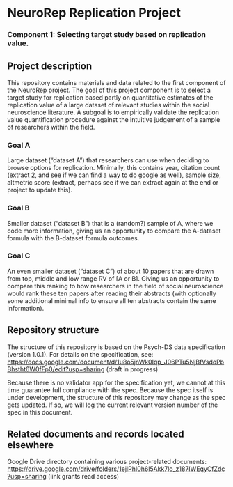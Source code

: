 
# NeuroRep Replication Project
### Component 1: Selecting target study based on replication value.


## Project description 

This repository contains materials and data related to the first component of the NeuroRep project. The goal of this project component is to select a target study for replication based partly on quantitative estimates of the replication value of a large dataset of relevant studies within the social neuroscience literature. A subgoal is to empirically validate the replication value quantification procedure against the intuitive judgement of a sample of researchers within the field. 

### Goal A
Large dataset (“dataset A”) that researchers can use when deciding to browse options for replication. Minimally, this contains year, citation count (extract 2, and see if we can find a way to do google as well), sample size, altmetric score (extract, perhaps see if we can extract again at the end or project to update this).

### Goal B
Smaller dataset (“dataset B”) that is a (random?) sample of A, where we code more information, giving us an opportunity to compare the A-dataset formula with the B-dataset formula outcomes.

### Goal C
An even smaller dataset (“dataset C”) of about 10 papers that are drawn from top, middle and low range RV of [A or B]. Giving us an opportunity to compare this ranking to how researchers in the field of social neuroscience would rank these ten papers after reading their abstracts (with optionally some additional minimal info to ensure all ten abstracts contain the same information).


## Repository structure

The structure of this repository is based on the Psych-DS data specification (version 1.0.1). For details on the specification, see: https://docs.google.com/document/d/1u8o5jnWk0Iqp_J06PTu5NjBfVsdoPbBhstht6W0fFp0/edit?usp=sharing (draft in progress)

Because there is no validator app for the specification yet, we cannot at this time guarantee full compliance with the spec. Because the spec itself is under development, the structure of this repository may change as the spec gets updated. If so, we will log the current relevant version number of the spec in this document. 


## Related documents and records located elsewhere

Google Drive directory containing various project-related documents: https://drive.google.com/drive/folders/1ejlPhI0h6l5Akk7lo_z187IWEqyCfZdc?usp=sharing (link grants read access)